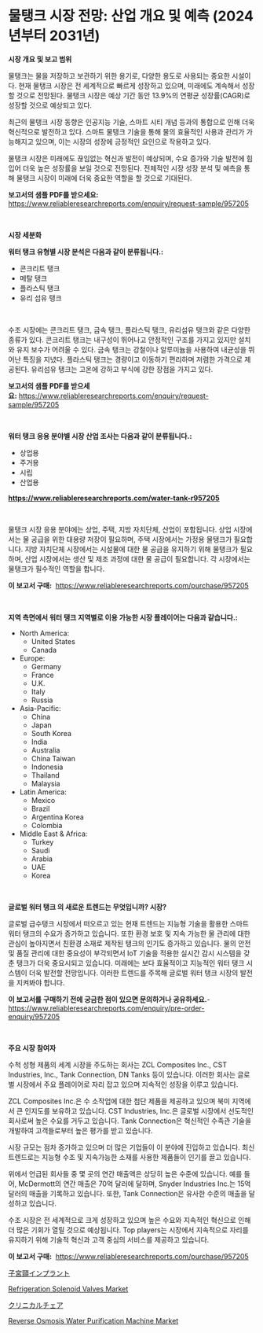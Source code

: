 <p><h1>물탱크 시장 전망: 산업 개요 및 예측 (2024년부터 2031년)</h1></p><p><strong>시장 개요 및 보고 범위</strong></p>
<p><p>물탱크는 물을 저장하고 보관하기 위한 용기로, 다양한 용도로 사용되는 중요한 시설이다. 현재 물탱크 시장은 전 세계적으로 빠르게 성장하고 있으며, 미래에도 계속해서 성장할 것으로 전망된다. 물탱크 시장은 예상 기간 동안 13.9%의 연평균 성장률(CAGR)로 성장할 것으로 예상되고 있다.</p><p>최근의 물탱크 시장 동향은 인공지능 기술, 스마트 시티 개념 등과의 통합으로 인해 더욱 혁신적으로 발전하고 있다. 스마트 물탱크 기술을 통해 물의 효율적인 사용과 관리가 가능해지고 있으며, 이는 시장의 성장에 긍정적인 요인으로 작용하고 있다.</p><p>물탱크 시장은 미래에도 끊임없는 혁신과 발전이 예상되며, 수요 증가와 기술 발전에 힘입어 더욱 높은 성장률을 보일 것으로 전망된다. 전체적인 시장 성장 분석 및 예측을 통해 물탱크 시장이 미래에 더욱 중요한 역할을 할 것으로 기대된다.</p></p>
<p><strong>보고서의 샘플 PDF를 받으세요:</strong> <a href="https://www.reliableresearchreports.com/enquiry/request-sample/957205">https://www.reliableresearchreports.com/enquiry/request-sample/957205</a></p>
<p>&nbsp;</p>
<p><strong>시장 세분화</strong></p>
<p><strong>워터 탱크 유형별 시장 분석은 다음과 같이 분류됩니다.:</strong></p>
<p><ul><li>콘크리트 탱크</li><li>메탈 탱크</li><li>플라스틱 탱크</li><li>유리 섬유 탱크</li></ul></p>
<p>&nbsp;</p>
<p><p>수조 시장에는 콘크리트 탱크, 금속 탱크, 플라스틱 탱크, 유리섬유 탱크와 같은 다양한 종류가 있다. 콘크리트 탱크는 내구성이 뛰어나고 안정적인 구조를 가지고 있지만 설치와 유지 보수가 어려울 수 있다. 금속 탱크는 강철이나 알루미늄을 사용하여 내균성을 뛰어난 특징을 지녔다. 플라스틱 탱크는 경량이고 이동하기 편리하며 저렴한 가격으로 제공된다. 유리섬유 탱크는 고온에 강하고 부식에 강한 장점을 가지고 있다.</p></p>
<p><strong>보고서의 샘플 PDF를 받으세요:</strong>&nbsp;<a href="https://www.reliableresearchreports.com/enquiry/request-sample/957205">https://www.reliableresearchreports.com/enquiry/request-sample/957205</a></p>
<p>&nbsp;</p>
<p><strong> 워터 탱크 응용 분야별 시장 산업 조사는 다음과 같이 분류됩니다.:</strong></p>
<p><ul><li>상업용</li><li>주거용</li><li>시립</li><li>산업용</li></ul></p>
<p><strong><a href="https://www.reliableresearchreports.com/water-tank-r957205">https://www.reliableresearchreports.com/water-tank-r957205</a></strong></p>
<p>&nbsp;</p>
<p><p>물탱크 시장 응용 분야에는 상업, 주택, 지방 자치단체, 산업이 포함됩니다. 상업 시장에서는 물 공급을 위한 대용량 저장이 필요하며, 주택 시장에서는 가정용 물탱크가 필요합니다. 지방 자치단체 시장에서는 시설물에 대한 물 공급을 유지하기 위해 물탱크가 필요하며, 산업 시장에서는 생산 및 제조 과정에 대한 물 공급이 필요합니다. 각 시장에서는 물탱크가 필수적인 역할을 합니다.</p></p>
<p><strong>이 보고서 구매:</strong>&nbsp; <a href="https://www.reliableresearchreports.com/purchase/957205">https://www.reliableresearchreports.com/purchase/957205</a></p>
<p>&nbsp;</p>
<p><strong>지역 측면에서 워터 탱크 지역별로 이용 가능한 시장 플레이어는 다음과 같습니다.:</strong></p>
<p><ul>
    <li>
        North America:
        <ul>
            <li>United States</li>
            <li>Canada</li>
        </ul>
    </li>
    <li>
        Europe:
        <ul>
            <li>Germany</li>
            <li>France</li>
            <li>U.K.</li>
            <li>Italy</li>
            <li>Russia</li>
        </ul>
    </li>
    <li>
        Asia-Pacific:
        <ul>
            <li>China</li>
            <li>Japan</li>
            <li>South Korea</li>
            <li>India</li>
            <li>Australia</li>
            <li>China Taiwan</li>
            <li>Indonesia</li>
            <li>Thailand</li>
            <li>Malaysia</li>
        </ul>
    </li>
    <li>
        Latin America:
        <ul>
            <li>Mexico</li>
            <li>Brazil</li>
            <li>Argentina Korea</li>
            <li>Colombia</li>
        </ul>
    </li>
    <li>
        Middle East & Africa:
        <ul>
            <li>Turkey</li>
            <li>Saudi</li>
            <li>Arabia</li>
            <li>UAE</li>
            <li>Korea</li>
        </ul>
    </li>
    </ul></p>
<p>&nbsp;</p>
<p><strong>글로벌 워터 탱크 의 새로운 트렌드는 무엇입니까? 시장?</strong></p>
<p><p>글로벌 급수탱크 시장에서 떠오르고 있는 현재 트렌드는 지능형 기술을 활용한 스마트 워터 탱크의 수요가 증가하고 있습니다. 또한 환경 보호 및 지속 가능한 물 관리에 대한 관심이 높아지면서 친환경 소재로 제작된 탱크의 인기도 증가하고 있습니다. 물의 안전 및 품질 관리에 대한 중요성이 부각되면서 IoT 기술을 적용한 실시간 감시 시스템을 갖춘 탱크가 더욱 중요시되고 있습니다. 미래에는 보다 효율적이고 지능적인 워터 탱크 시스템이 더욱 발전할 전망입니다. 이러한 트렌드를 주목해 글로벌 워터 탱크 시장의 발전을 지켜봐야 합니다.</p></p>
<p><strong>이 보고서를 구매하기 전에 궁금한 점이 있으면 문의하거나 공유하세요.</strong>- <a href="https://www.reliableresearchreports.com/enquiry/pre-order-enquiry/957205">https://www.reliableresearchreports.com/enquiry/pre-order-enquiry/957205</a></p>
<p>&nbsp;</p>
<p><strong>주요 시장 참여자</strong></p>
<p><p>수척 성형 제품의 세계 시장을 주도하는 회사는 ZCL Composites Inc., CST Industries, Inc., Tank Connection, DN Tanks 등이 있습니다. 이러한 회사는 글로벌 시장에서 주요 플레이어로 자리 잡고 있으며 지속적인 성장을 이루고 있습니다. </p><p>ZCL Composites Inc.은 수 소작업에 대한 첨단 제품을 제공하고 있으며 북미 지역에서 큰 인지도를 보유하고 있습니다. CST Industries, Inc.은 글로벌 시장에서 선도적인 회사로써 높은 수요를 거두고 있습니다. Tank Connection은 혁신적인 수족관 기술을 개발하여 고객들로부터 높은 평가를 받고 있습니다. </p><p>시장 규모는 점차 증가하고 있으며 더 많은 기업들이 이 분야에 진입하고 있습니다. 최신 트렌드로는 지능형 수조 및 지속가능한 소재를 사용한 제품들이 인기를 끌고 있습니다.</p><p>위에서 언급된 회사들 중 몇 곳의 연간 매출액은 상당히 높은 수준에 있습니다. 예를 들어, McDermott의 연간 매출은 70억 달러에 달하며, Snyder Industries Inc.는 15억 달러의 매출을 기록하고 있습니다. 또한, Tank Connection은 유사한 수준의 매출을 달성하고 있습니다.</p><p>수조 시장은 전 세계적으로 크게 성장하고 있으며 높은 수요와 지속적인 혁신으로 인해 더 많은 기회가 열릴 것으로 예상됩니다. Top players는 시장에서 지속적으로 자리를 유지하기 위해 기술적 혁신과 고객 중심의 서비스를 제공하고 있습니다.</p></p>
<p><strong>이 보고서 구매:</strong>&nbsp;&nbsp;<a href="https://www.reliableresearchreports.com/purchase/957205">https://www.reliableresearchreports.com/purchase/957205</a></p>
<p><p><a href="https://github.com/RodHoppe07/Market-Research-Report-List-1/blob/main/665341931716.md">子宮頸インプラント</a></p><p><a href="https://github.com/zjyglelu/Market-Research-Report-List-2/blob/main/refrigeration-solenoid-valves-market.md">Refrigeration Solenoid Valves Market</a></p><p><a href="https://github.com/laurenreichert/Market-Research-Report-List-1/blob/main/348722931715.md">クリニカルチェア</a></p><p><a href="https://github.com/mbisetmhermsr/Market-Research-Report-List-2/blob/main/reverse-osmosis-water-purification-machine-market.md">Reverse Osmosis Water Purification Machine Market</a></p></p>